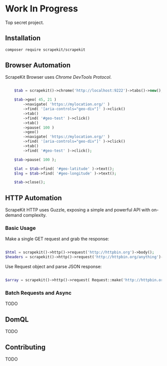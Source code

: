 # Work In Progress

Top secret project.

## Installation

```bash
composer require scrapekit/scrapekit
```

## Browser Automation

ScrapeKit Browser uses *Chrome DevTools Protocol*.

```php

    $tab = scrapekit()->chrome('http://localhost:9222')->tabs()->new();

    $tab->geo( 45, 21 )
        ->navigate( 'https://mylocation.org/' )
        ->find( '[aria-controls="geo-div"]' )->click()
        ->tab()
        ->find( '#geo-test' )->click()
        ->tab()
        ->pause( 100 )
        ->geo()
        ->navigate( 'https://mylocation.org/' )
        ->find( '[aria-controls="geo-div"]' )->click()
        ->tab()
        ->find( '#geo-test' )->click();

    $tab->pause( 100 );

    $lat = $tab->find( '#geo-latitude' )->text();
    $lng = $tab->find( '#geo-longitude' )->text();

    $tab->close();

```

## HTTP Automation

ScrapeKit HTTP uses Guzzle, exposing a simple and powerful API with on-demand complexity.

### Basic Usage

Make a single GET request and grab the response: 

```php

$html = scrapekit()->http()->request('http://httpbin.org')->body();
$headers = scrapekit()->http()->request('http://httpbin.org/anything')->headers()->all();

```

Use Request object and parse JSON response:

```php

$array = scrapekit()->http()->request( Request::make('http://httpbin.org/anything')->parseResponseWith( JsonParser::class ) )->parse()->data();

```

### Batch Requests and Async

TODO

## DomQL

TODO

## Contributing

TODO
